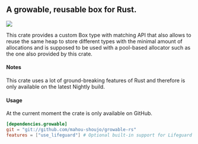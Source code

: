 ﻿## A growable, reusable box for Rust.
 [![](https://travis-ci.org/mahou-shoujo/growable-rs.svg)](https://travis-ci.org/mahou-shoujo/growable-rs)
 
This crate provides a custom Box type with matching API that also allows to reuse the same
heap to store different types with the minimal amount of allocations and is supposed to be
used with a pool-based allocator such as the one also provided by this crate.

#### Notes
This crate uses a lot of ground-breaking features of Rust and therefore
is only available on the latest Nightly build.

#### Usage
At the current moment the crate is only available on GitHub.
```toml
[dependencies.growable]
git = "git://github.com/mahou-shoujo/growable-rs"
features = ["use_lifeguard"] # Optional built-in support for Lifeguard crate.
```
